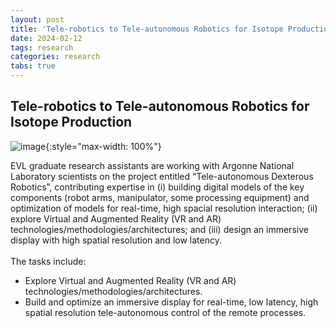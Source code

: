 ```yaml
---
layout: post
title: 'Tele-robotics to Tele-autonomous Robotics for Isotope Production'
date: 2024-02-12
tags: research
categories: research
tabs: true
---
```


## Tele-robotics to Tele-autonomous Robotics for Isotope Production



![image](https://www.evl.uic.edu/output/originals/anl_tele-robotics.png-srcw.jpg){:style="max-width: 100%"}

EVL graduate research assistants are working with Argonne National Laboratory scientists on the project entitled &ldquo;Tele-autonomous Dexterous Robotics&rdquo;, contributing expertise in (i) building digital models of the key components (robot arms, manipulator, some processing equipment) and optimization of models for real-time, high spacial resolution interaction; (ii) explore Virtual and Augmented Reality (VR and AR) technologies/methodologies/architectures; and (iii) design an immersive display with high spatial resolution and low latency.<br><br>
The tasks include:<br>
* Explore Virtual and Augmented Reality (VR and AR) technologies/methodologies/architectures.<br>
* Build and optimize an immersive display for real-time, low latency, high spatial resolution tele-autonomous control of the remote processes.<br>
